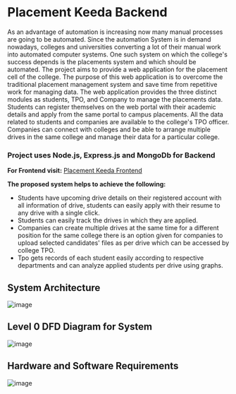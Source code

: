 # Placement Keeda Backend

As an advantage of automation is increasing now many manual processes are going to be automated. Since the automation System is in demand nowadays, colleges and universities converting a lot of their manual work into automated computer systems. One such system on which the college's success depends is the placements system and which should be automated. The project aims to provide a web application for the placement cell of the college. The purpose of this web application is to overcome the traditional placement management system and save time from repetitive work for managing data. The web application provides the three distinct modules as students, TPO, and Company to manage the placements data. Students can register themselves on the web portal with their academic details and apply from the same portal to campus placements. All the data related to students and companies are available to the college's TPO officer. Companies can connect with colleges and be able to arrange multiple drives in the same college and manage their data for a particular college.


### Project uses Node.js, Express.js and MongoDb for Backend

**For Frontend visit:** [Placement Keeda Frontend](https://github.com/VaibhaviKhachane/placement-keeda)

**The proposed system helps to achieve the following:**

- Students have upcoming drive details on their registered account with all information of drive, students can easily apply with their resume to any drive with a single click.
- Students can easily track the drives in which they are applied.
- Companies can create multiple drives at the same time for a different position for the same college there is an option given for companies to upload selected candidates' files as per drive which can be accessed by college TPO.
- Tpo gets records of each student easily according to respective departments and can analyze applied students per drive using graphs.

## System Architecture

![image](https://user-images.githubusercontent.com/79085995/179503384-7d4f3ac1-cd2f-424d-a277-34290512cb8d.png)

## Level 0 DFD Diagram for System

![image](https://user-images.githubusercontent.com/79085995/179503612-afbf8480-3a90-4ca2-89ce-c8a04ea494d8.png)

## Hardware and Software Requirements

![image](https://user-images.githubusercontent.com/79085995/179503762-649aac5c-4d0d-41e4-9c69-83474661a9e2.png)
